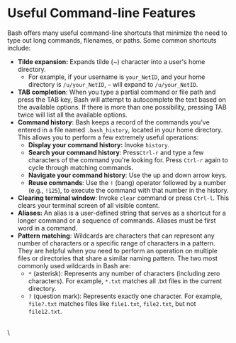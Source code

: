 # Useful Command-line Features

Bash offers many useful command-line shortcuts that minimize the need to type out long commands, filenames, or paths. Some common shortcuts include:

* **Tilde expansion:** Expands tilde (\~) character into a user's home directory.
  * For example, if your username is `your_NetID`, and your home directory is `/u/your_NetID`,  `~` will expand to `/u/your_NetID`.
* **TAB completion**: When you type a partial command or file path and press the TAB key, Bash will attempt to autocomplete the text based on the available options. If there is more than one possibility, pressing TAB twice will list all the available options.&#x20;
* **Command history**: Bash keeps a record of the commands you've entered in a file named `.bash_history`, located in your home directory.  This allows you to perform a few extremely useful operations:&#x20;
  * **Display your command history:**  Invoke `history`.&#x20;
  * **Search your command history**: Press`Ctrl-r` and type a few characters of the command you're looking for. Press `Ctrl-r` again to cycle through matching commands.
  * **Navigate your command history**: Use the up and down arrow keys.
  * **Reuse commands**: Use the `!` (bang) operator followed by a number (e.g., `!125`), to execute the command with that number in the history.&#x20;
* **Clearing terminal window**: Invoke `clear` command or press `Ctrl-l`. This clears your terminal screen of all visible content. &#x20;
* **Aliases:** An alias is a user-defined string that serves as a shortcut for a longer command or a sequence of commands. Aliases must be first word in a command.&#x20;
* **Pattern matching**: Wildcards are characters that can represent any number of characters or a specific range of characters in a pattern. They are helpful when you need to perform an operation on multiple files or directories that share a similar naming pattern. The two most commonly used wildcards in Bash are:
  * `*` (asterisk): Represents any number of characters (including zero characters). For example, `*.txt` matches all .txt files in the current directory.&#x20;
  * `?` (question mark): Represents exactly one character. For example, `file?.txt` matches files like `file1.txt`, `file2.txt`, but not `file12.txt`.

\
\
